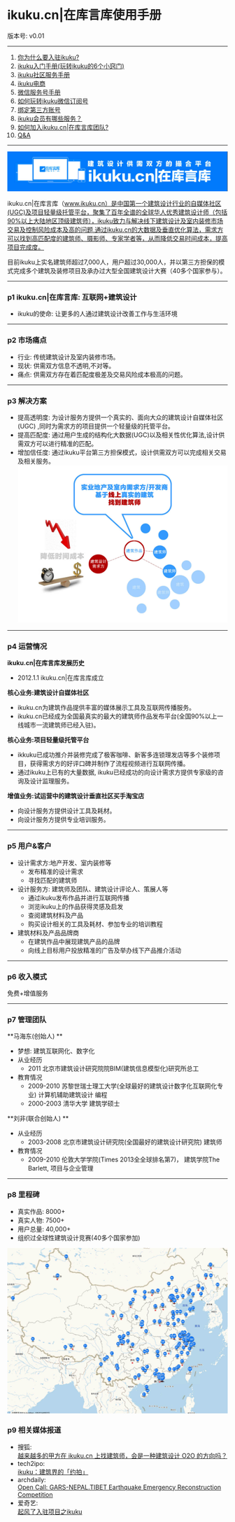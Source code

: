 # ikuku.cn|在库言库使用手册 
版本号: v0.01   

-----

1. [你为什么要入驻ikuku?](signup.md)  
1. [ikuku入门手册(玩转ikuku的6个小窍门)](101.md)  
1. [ikuku社区服务手册](ucenter.md)  
1. [ikuku电商](shop.md)  
1. [微信服务号手册](weixin.md)
1. [如何玩转ikuku微信订阅号](weixinsubscribe.md)
1. [绑定第三方账号](bind.md) 
1. [ikuku会员有哪些服务？](member.md)
1. [如何加入ikuku.cn|在库言库团队?](volunteer.md)  
1. [Q&A](qa.md)




-----

![ikuku](images/ikuku00.jpg)

ikuku.cn|在库言库（www.ikuku.cn）是中国第一个建筑设计行业的自媒体社区(UGC)及项目轻量级托管平台，聚集了百年全谱的全球华人优秀建筑设计师（包括90%以上大陆地区顶级建筑师），ikuku致力与解决线下建筑设计及室内装修市场交易及控制风险成本及高的问题,通过ikuku.cn的大数据及垂直优化算法，需求方可以找到高匹配度的建筑师、摄影师、专家学者等，从而降低交易时间成本，提高项目完成度。

目前ikuku上实名建筑师超过7,000人，用户超过30,000人，并以第三方担保的模式完成多个建筑及装修项目及承办过大型全国建筑设计大赛（40多个国家参与）。


-----

### p1 ikuku.cn|在库言库: 互联网+建筑设计

* ikuku的使命: 让更多的人通过建筑设计改善工作与生活环境   

---

### p2 市场痛点  

* 行业: 传统建筑设计及室内装修市场。  
* 现状: 供需双方信息不透明,不对等。   
* 痛点: 供需双方存在着匹配度极差及交易风险成本极高的问题。    

---

### p3 解决方案


* 提高透明度: 为设计服务方提供一个真实的、面向大众的建筑设计自媒体社区(UGC) ,同时为需求方的项目提供一个轻量级的托管平台。
* 提高匹配度: 通过用户生成的结构化大数据(UGC)以及相关性优化算法,设计供需双方可以进行精准的匹配。   
* 增加信任度: 通过ikuku平台第三方担保模式，设计供需双方可以完成相关交易及相关服务。
![map](images/ikuku01.jpg)

---

### p4 运营情况  

**ikuku.cn|在库言库发展历史**

* 2012.1.1 ikuku.cn|在库言库成立    

**核心业务:建筑设计自媒体社区**   

* ikuku.cn为建筑作品提供丰富的媒体展示工具及互联网传播服务。
* ikuku.cn已经成为全国最真实的最大的建筑师作品发布平台(全国90%以上一线城市一流建筑师已经入驻)。 


**核心业务:项目轻量级托管平台**  

* ikkuku已成功推介并装修完成了极客咖啡、新客多连锁理发店等多个装修项目，获得需求方的好评口碑并制作了流程视频进行互联网传播。 
* 通过ikuku上已有的大量数据, ikuku已经成功的向设计需求方提供专家级的咨询及设计监理服务。

**增值业务:试运营中的建筑设计垂直社区买手淘宝店**  

* 向设计服务方提供设计工具及耗材。
* 向设计服务方提供专业培训服务。 

---




### p5 用户&客户 

* 设计需求方:地产开发、室内装修等    
   * 发布精准的设计需求      
   * 寻找匹配的建筑师   
* 设计服务方: 建筑师及团队、建筑设计评论人、策展人等  
   * 通过ikuku发布作品并进行互联网传播  
   * 浏览ikuku上的作品获得灵感及启发  
   * 查阅建筑材料及产品 
   * 购买设计相关的工具及耗材、参加专业的培训教程   
* 建筑材料及产品品牌商   
   * 在建筑作品中展现建筑产品的品牌  
   * 向线上目标用户投放精准的广告及举办线下产品推介活动  

---


### p6 收入模式 

免费+增值服务

---

### p7 管理团队 

**马海东(创始人) **  

* 梦想: 建筑互联网化、数字化  
* 从业经历
  *  2011 北京市建筑设计研究院院BIM(建筑信息模型化)研究所总工  
* 教育情况  
  * 2009-2010 苏黎世瑞士理工大学(全球最好的建筑设计数字化互联网化专业) 计算机辅助建筑设计 编程    
  * 2000-2003 清华大学 建筑学硕士 

**刘非(联合创始人) **  

* 从业经历  
  * 2003-2008 北京市建筑设计研究院(全国最好的建筑设计研究院)  建筑师  
* 教育情况  
  * 2009-2010 伦敦大学学院(Times 2013全全球排名第7)， 建筑学院The Barlett, 项目与企业管理  

----


 
### p8 里程碑  


* 真实作品: 8000+
* 真实人物: 7500+ 
* 用户总量: 40,000+  
* 组织过全球性建筑设计竞赛(40多个国家参加) 

![map](images/ikuku03.jpg)

### p9 相关媒体报道
    
* 搜狐:   
[越来越多的甲方在 ikuku.cn 上找建筑师，会是一种建筑设计 O2O 的方向吗？](http://mt.sohu.com/20150423/n411741902.shtml)
* tech2ipo:  
[ikuku：建筑界的「约拍」](http://tech2ipo.com/89537)
* archdaily:  
[Open Call: GARS-NEPAL.TIBET Earthquake Emergency Reconstruction Competition](http://www.archdaily.com/640481/open-call-gars-nepal-tibet-earthquake-emergency-reconstruction-competition)
* 爱奇艺:  
[起风了入驻项目之ikuku](http://www.iqiyi.com/w_19rtke3hpp.html)

